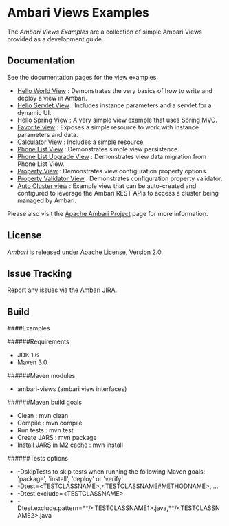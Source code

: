<!---
Licensed to the Apache Software Foundation (ASF) under one or more
contributor license agreements.  See the NOTICE file distributed with
this work for additional information regarding copyright ownership.
The ASF licenses this file to You under the Apache License, Version 2.0
(the "License"); you may not use this file except in compliance with
the License.  You may obtain a copy of the License at [http://www.apache.org/licenses/LICENSE-2.0](http://www.apache.org/licenses/LICENSE-2.0)

Unless required by applicable law or agreed to in writing, software
distributed under the License is distributed on an "AS IS" BASIS,
WITHOUT WARRANTIES OR CONDITIONS OF ANY KIND, either express or implied.
See the License for the specific language governing permissions and
limitations under the License.
-->

Ambari Views Examples
============

The *Ambari Views Examples* are a collection of simple Ambari Views provided as a development guide.

## Documentation
See the documentation pages for the view examples.

* [Hello World View](helloworld-view/docs/index.md) : Demonstrates the very basics of how to write and deploy a view in Ambari.
* [Hello Servlet View](hello-servlet-view/docs/index.md) : Includes instance parameters and a servlet for a dynamic UI. 
* [Hello Spring View](hello-spring-view/docs/index.md) : A very simple view example that uses Spring MVC.
* [Favorite view](favorite-view/docs/index.md) : Exposes a simple resource to work with instance parameters and data.
* [Calculator View](calculator-view/docs/index.md) : Includes a simple resource.
* [Phone List View](phone-list-view/docs/index.md) : Demonstrates simple view persistence.
* [Phone List Upgrade View](phone-list-upgrade-view/docs/index.md) : Demonstrates view data migration from Phone List View.
* [Property View](property-view/docs/index.md) : Demonstrates view configuration property options.
* [Property Validator View](property-validator-view/docs/index.md) : Demonstrates configuration property validator.
* [Auto Cluster view](auto-cluster-view/docs/index.md) : Example view that can be auto-created and configured to leverage the Ambari REST APIs to access a cluster being managed by Ambari.

Please also visit the [Apache Ambari Project](http://ambari.apache.org/) page for more information.


## License

*Ambari* is released under [Apache License, Version 2.0](http://www.apache.org/licenses/LICENSE-2.0).

## Issue Tracking

Report any issues via the [Ambari JIRA](https://issues.apache.org/jira/browse/AMBARI).

## Build

####Examples

######Requirements
* JDK 1.6
* Maven 3.0

######Maven modules
* ambari-views (ambari view interfaces)

######Maven build goals
 * Clean : mvn clean
 * Compile : mvn compile
 * Run tests : mvn test
 * Create JARS : mvn package
 * Install JARS in M2 cache : mvn install

######Tests options
  * -DskipTests to skip tests when running the following Maven goals:
    'package', 'install', 'deploy' or 'verify'
  * -Dtest=\<TESTCLASSNAME>,\<TESTCLASSNAME#METHODNAME>,....
  * -Dtest.exclude=\<TESTCLASSNAME>
  * -Dtest.exclude.pattern=\*\*/\<TESTCLASSNAME1>.java,\*\*/\<TESTCLASSNAME2>.java


